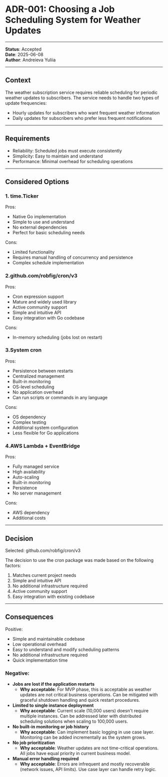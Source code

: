 # ADR-001: Choosing a Job Scheduling System for Weather Updates

---

**Status**: Accepted \
**Date**: 2025-06-08 \
**Author**: Andreieva Yuliia

---

## Context
The weather subscription service requires reliable scheduling for periodic weather updates to subscribers. The service needs to handle two types of update frequencies:
- Hourly updates for subscribers who want frequent weather information
- Daily updates for subscribers who prefer less frequent notifications

---

## Requirements
- Reliability: Scheduled jobs must execute consistently
- Simplicity: Easy to maintain and understand
- Performance: Minimal overhead for scheduling operations

---

## Considered Options

### 1. time.Ticker

Pros:
- Native Go implementation
- Simple to use and understand
- No external dependencies
- Perfect for basic scheduling needs

Cons:
- Limited functionality
- Requires manual handling of concurrency and persistence
- Complex schedule implementation

### 2.github.com/robfig/cron/v3

Pros:
- Cron expression support
- Mature and widely used library
- Active community support
- Simple and intuitive API
- Easy integration with Go codebase

Cons:
- In-memory scheduling (jobs lost on restart)

### 3.System cron

Pros:
- Persistence between restarts
- Centralized management
- Built-in monitoring
- OS-level scheduling
- No application overhead
- Can run scripts or commands in any language

Cons:
- OS dependency
- Complex testing
- Additional system configuration
- Less flexible for Go applications

### 4.AWS Lambda + EventBridge

Pros:
- Fully managed service
- High availability
- Auto-scaling
- Built-in monitoring
- Persistence
- No server management

Cons:
- AWS dependency
- Additional costs

---

## Decision

Selected: github.com/robfig/cron/v3

The decision to use the cron package was made based on the following factors:
1. Matches current project needs
2. Simple and intuitive API
3. No additional infrastructure required
4. Active community support
5. Easy integration with existing codebase

---

## Consequences

Positive:
- Simple and maintainable codebase
- Low operational overhead
- Easy to understand and modify scheduling patterns
- No additional infrastructure required
- Quick implementation time

### Negative:
- **Jobs are lost if the application restarts**
  - **Why acceptable**: For MVP phase, this is acceptable as weather updates are not critical business operations. Can be mitigated with graceful shutdown handling and quick restart procedures.
- **Limited to single instance deployment**
  - **Why acceptable**: Current scale (10,000 users) doesn't require multiple instances. Can be addressed later with distributed scheduling solutions when scaling to 100,000 users.
- **No built-in monitoring or job history**
  - **Why acceptable**: Can implement basic logging in use case layer. Monitoring can be added incrementally as the system grows.
- **No job prioritization**
  - **Why acceptable**: Weather updates are not time-critical operations. All jobs have equal priority in current business model.
- **Manual error handling required**
  - **Why acceptable**: Errors are infrequent and mostly recoverable (network issues, API limits). Use case layer can handle retry logic.